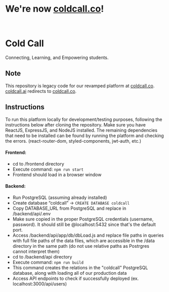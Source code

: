 # We're now [coldcall.co](https://coldcall.co)!
<br>

# Cold Call
Connecting, Learning, and Empowering students.

## Note
This repository is legacy code for our revamped platform at [coldcall.co](https://coldcall.co). [coldcall.ai](https://coldcall.ai) redirects to [coldcall.co](https://coldcall.co).

## Instructions
To run this platform locally for development/testing purposes, following the instructions below after cloning the repository. Make sure you have ReactJS, ExpressJS, and NodeJS installed. The remaining dependencies that need to be installed can be found by running the platform and checking the errors. (react-router-dom, styled-components, jwt-auth, etc.)

#### Frontend:
- cd to /frontend directory
- Execute command: `npm run start`
- Frontend should load in a browser window

#### Backend:
- Run PostgreSQL (assuming already installed) 
- Create database “coldcall” → `CREATE DATABASE coldcall`
- Copy DATABASE_URL from PostgreSQL and replace in /backend/api/.env
- Make sure copied in the proper PostgreSQL credentials (username, password). It should still be @localhost:5432 since that's the default port. 
- Access /backend/api/app/db/dbLoad.js and replace file paths in queries with full file paths of the data files, which are accessible in the /data directory in the same path (do not use relative paths as Postrgres cannot interpret them)
- cd to /backend/api directory
- Execute command: `npm run build`
- This command creates the relations in the "coldcall" PostgreSQL database, along with loading all of our production data
- Access API endpoints to check if successfully deployed (ex. localhost:3000/api/users)
